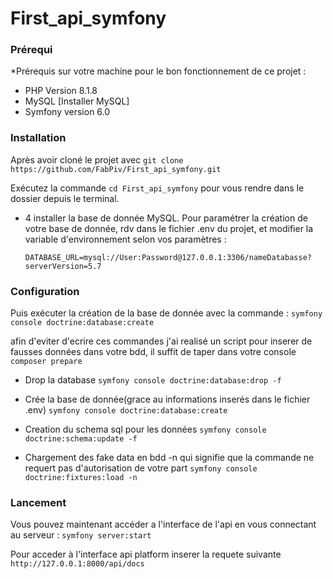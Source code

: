 # First_api_symfony
  ### Prérequi

*Prérequis sur votre machine pour le bon fonctionnement de ce projet : 
- PHP Version 8.1.8 
- MySQL [Installer MySQL]
- Symfony version 6.0

### Installation

Après avoir cloné le projet avec ``git clone https://github.com/FabPiv/First_api_symfony.git``

Exécutez la commande ``cd First_api_symfony`` pour vous rendre dans le dossier depuis le terminal.


- 4 installer la base de donnée MySQL. 
   Pour paramétrer la création de votre base de donnée, rdv dans le fichier .env du projet, et modifier la variable d'environnement selon vos paramètres : 

  ``DATABASE_URL=mysql://User:Password@127.0.0.1:3306/nameDatabasse?serverVersion=5.7``
  
  
### Configuration


   Puis exécuter la création de la base de donnée avec la commande : ``symfony console doctrine:database:create``

afin d'eviter d'ecrire ces commandes j'ai realisé un script pour inserer de fausses données dans votre bdd, il suffit de taper dans votre console `composer prepare`


- Drop la database                                                              ``symfony console doctrine:database:drop -f``

- Crée la base de donnée(grace au informations inserés dans le fichier .env)     ``symfony console doctrine:database:create``

- Creation du schema sql pour les données                                        ``symfony console doctrine:schema:update -f``

- Chargement des fake data en bdd -n qui signifie que la commande ne requert pas d'autorisation de votre part       ``symfony console doctrine:fixtures:load -n``

### Lancement

Vous pouvez maintenant accéder a l'interface de l'api en vous connectant au serveur : ``symfony server:start``

Pour acceder à l'interface api platform inserer la requete suivante ``http://127.0.0.1:8000/api/docs``

